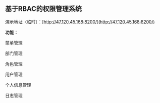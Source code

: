 ## 基于RBAC的权限管理系统

演示地址（临时）：[http://47.120.45.168:8200/](http://47.120.45.168:8200/)

**功能：**

菜单管理

部门管理

角色管理

用户管理

个人信息管理

日志管理
